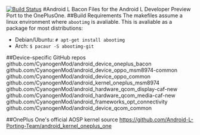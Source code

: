 [![Build Status](https://travis-ci.org/Android-L-Porting-Team/Android-L-Bacon.svg?branch=master)](https://travis-ci.org/Android-L-Porting-Team/Android-L-Bacon)
#Android L Bacon
Files for the Android L Developer Preview Port to the OnePlusOne.
##Build Requirements
The makefiles assume a linux environment where `abootimg` is avaliable. This is avaliable as a package for most distributions:
* Debian/Ubuntu: `# apt-get install abootimg`
* Arch: `$ pacaur -S abootimg-git`

##Device-specific GitHub repos
github.com/CyanogenMod/android_device_oneplus_bacon  
github.com/CyanogenMod/android_device_oppo_msm8974-common
github.com/CyanogenMod/android_device_oppo_common
github.com/CyanogenMod/android_kernel_oneplus_msm8974
github.com/CyanogenMod/android_hardware_qcom_display-caf-new
github.com/CyanogenMod/android_hardware_qcom_media-caf-new
github.com/CyanogenMod/android_frameworks_opt_connectivity
github.com/CyanogenMod/android_device_qcom_common

##OnePlus One's official AOSP kernel source
https://github.com/Android-L-Porting-Team/android_kernel_oneplus_one
